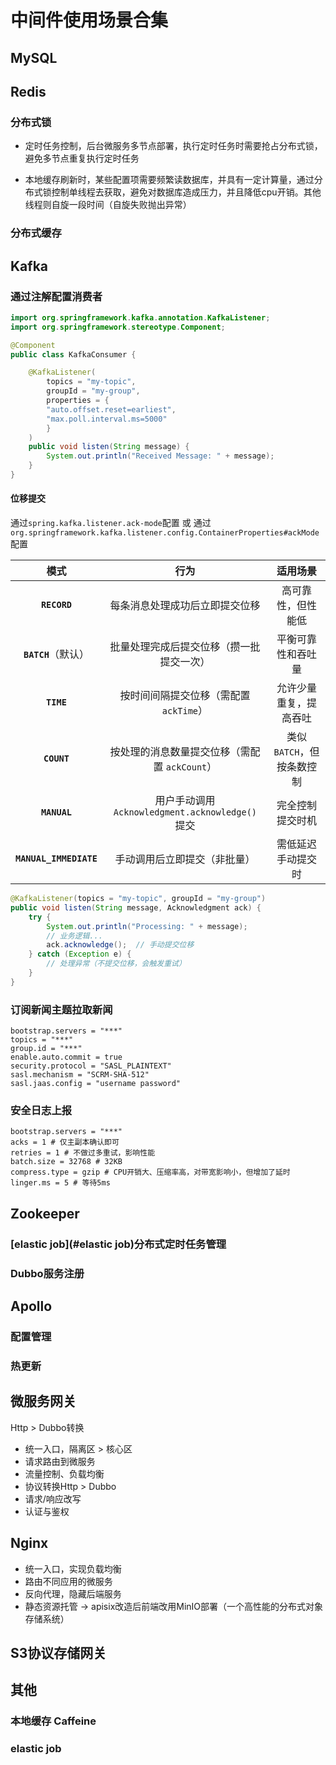# 中间件使用场景合集

## MySQL

## Redis

### 分布式锁

- 定时任务控制，后台微服务多节点部署，执行定时任务时需要抢占分布式锁，避免多节点重复执行定时任务

- 本地缓存刷新时，某些配置项需要频繁读数据库，并具有一定计算量，通过分布式锁控制单线程去获取，避免对数据库造成压力，并且降低cpu开销。其他线程则自旋一段时间（自旋失败抛出异常）

### 分布式缓存



## Kafka

### 通过注解配置消费者

```java
import org.springframework.kafka.annotation.KafkaListener;
import org.springframework.stereotype.Component;

@Component
public class KafkaConsumer {

    @KafkaListener(
      	topics = "my-topic", 
      	groupId = "my-group", 
      	properties = {
        "auto.offset.reset=earliest",
        "max.poll.interval.ms=5000"
        }
    )
    public void listen(String message) {
        System.out.println("Received Message: " + message);
    }
}
```

#### 位移提交

通过`spring.kafka.listener.ack-mode`配置 或 通过`org.springframework.kafka.listener.config.ContainerProperties#ackMode`配置

|          模式          |                       行为                       |          适用场景          |
| :--------------------: | :----------------------------------------------: | :------------------------: |
|      **`RECORD`**      |          每条消息处理成功后立即提交位移          |     高可靠性，但性能低     |
|  **`BATCH`**（默认）   |     批量处理完成后提交位移（攒一批提交一次）     |     平衡可靠性和吞吐量     |
|       **`TIME`**       |      按时间间隔提交位移（需配置 `ackTime`）      |   允许少量重复，提高吞吐   |
|      **`COUNT`**       |  按处理的消息数量提交位移（需配置 `ackCount`）   | 类似 `BATCH`，但按条数控制 |
|      **`MANUAL`**      | 用户手动调用 `Acknowledgment.acknowledge()` 提交 |      完全控制提交时机      |
| **`MANUAL_IMMEDIATE`** |           手动调用后立即提交（非批量）           |     需低延迟手动提交时     |

```java
@KafkaListener(topics = "my-topic", groupId = "my-group")
public void listen(String message, Acknowledgment ack) {
    try {
        System.out.println("Processing: " + message);
        // 业务逻辑...
        ack.acknowledge();  // 手动提交位移
    } catch (Exception e) {
        // 处理异常（不提交位移，会触发重试）
    }
}
```

### 订阅新闻主题拉取新闻

```properties
bootstrap.servers = "***"
topics = "***"
group.id = "***"
enable.auto.commit = true
security.protocol = "SASL_PLAINTEXT"
sasl.mechanism = "SCRM-SHA-512"
sasl.jaas.config = "username password"
```

### 安全日志上报

```properties
bootstrap.servers = "***"
acks = 1 # 仅主副本确认即可
retries = 1 # 不做过多重试，影响性能
batch.size = 32768 # 32KB
compress.type = gzip # CPU开销大、压缩率高，对带宽影响小，但增加了延时
linger.ms = 5 # 等待5ms
```

## Zookeeper

### [elastic job](#elastic job)分布式定时任务管理

### Dubbo服务注册

## Apollo

### 配置管理

### 热更新

## 微服务网关

Http > Dubbo转换

- 统一入口，隔离区 > 核心区
- 请求路由到微服务
- 流量控制、负载均衡
- 协议转换Http > Dubbo
- 请求/响应改写
- 认证与鉴权

## Nginx

- 统一入口，实现负载均衡
- 路由不同应用的微服务
- 反向代理，隐藏后端服务
- 静态资源托管 -> apisix改造后前端改用MinIO部署（一个高性能的分布式对象存储系统）

## S3协议存储网关

## 其他

### 本地缓存 Caffeine

### elastic job



